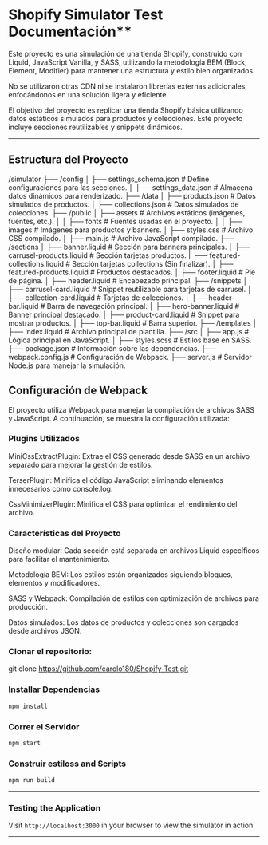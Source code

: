 # Shopify Simulator Test Documentación**

Este proyecto es una simulación de una tienda Shopify, construido con Liquid, JavaScript Vanilla, y SASS, utilizando la metodología BEM (Block, Element, Modifier) para mantener una estructura y estilo bien organizados.

No se utilizaron otras CDN ni se instalaron librerías externas adicionales, enfocándonos en una solución ligera y eficiente.

El objetivo del proyecto es replicar una tienda Shopify básica utilizando datos estáticos simulados para productos y colecciones. Este proyecto incluye secciones reutilizables y snippets dinámicos.

---

## **Estructura del Proyecto**


/simulator
├── /config
│   ├── settings_schema.json      # Define configuraciones para las secciones.
│   ├── settings_data.json        # Almacena datos dinámicos para renderizado.
├── /data
│   ├── products.json             # Datos simulados de productos.
│   ├── collections.json          # Datos simulados de colecciones.
├── /public
│   ├── assets                    # Archivos estáticos (imágenes, fuentes, etc.).
│   │   ├── fonts                 # Fuentes usadas en el proyecto.
│   │   ├── images                # Imágenes para productos y banners.
│   ├── styles.css                # Archivo CSS compilado.
│   ├── main.js                   # Archivo JavaScript compilado.
├── /sections
│   ├── banner.liquid             # Sección para banners principales.
│   ├── carrusel-products.liquid # Sección tarjetas productos.
|   ├── featured-collections.liquid # Sección tarjetas collections (Sin finalizar).
│   ├── featured-products.liquid  # Productos destacados.
│   ├── footer.liquid             # Pie de página.
│   ├── header.liquid             # Encabezado principal.
├── /snippets
│   ├── carrusel-card.liquid      # Snippet reutilizable para tarjetas de carrusel.
│   ├── collection-card.liquid    # Tarjetas de colecciones.
│   ├── header-bar.liquid         # Barra de navegación principal.
│   ├── hero-banner.liquid        # Banner principal destacado.
│   ├── product-card.liquid       # Snippet para mostrar productos.
│   ├── top-bar.liquid            # Barra superior.
├── /templates
│   ├── index.liquid              # Archivo principal de plantilla.
├── /src
│   ├── app.js                    # Lógica principal en JavaScript.
│   ├── styles.scss               # Estilos base en SASS.
├── package.json                  # Información sobre las dependencias.
├── webpack.config.js             # Configuración de Webpack.
├── server.js                     # Servidor Node.js para manejar la simulación.

## **Configuración de Webpack**

El proyecto utiliza Webpack para manejar la compilación de archivos SASS y JavaScript. A continuación, se muestra la configuración utilizada:

### **Plugins Utilizados**
MiniCssExtractPlugin:
Extrae el CSS generado desde SASS en un archivo separado para mejorar la gestión de estilos.

TerserPlugin:
Minifica el código JavaScript eliminando elementos innecesarios como console.log.

CssMinimizerPlugin:
Minifica el CSS para optimizar el rendimiento del archivo.

### **Características del Proyecto**

Diseño modular:
Cada sección está separada en archivos Liquid específicos para facilitar el mantenimiento.

Metodología BEM:
Los estilos están organizados siguiendo bloques, elementos y modificadores.

SASS y Webpack:
Compilación de estilos con optimización de archivos para producción.

Datos simulados:
Los datos de productos y colecciones son cargados desde archivos JSON.



### **Clonar el repositorio:**
git clone https://github.com/carolo180/Shopify-Test.git

### **Installar Dependencias**

```bash
npm install
```

### **Correr el Servidor**

```bash
npm start
```

### **Construir estiloss and Scripts**

```bash
npm run build
```

---

### **Testing the Application**

Visit `http://localhost:3000` in your browser to view the simulator in action.

---

